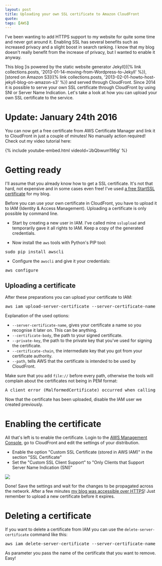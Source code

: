 ```yaml
---
layout: post
title: Uploading your own SSL certificate to Amazon CloudFront
quote: 
tags: [AWS]
---
```


I've been wanting to add HTTPS support to my website for quite some time and never got around it. Enabling SSL has several benefits such as increased privacy and a slight boost in search ranking. I know that my blog doesn't really benefit from the increase of privacy, but I wanted to enable it anyway.

This blog [is powered by the static website generator Jekyll]({% link collections.posts, '2013-01-14-moving-from-Wordpress-to-Jekyll' %}), [stored on Amazon S3]({% link collections.posts, '2013-02-01-howto-host-jekyll-blog-on-amazon-s3' %}) and served through CloudFront. Since 2014 it is possible to serve your own SSL certificate through CloudFront by using SNI or Server Name Indication. Let's take a look at how you can upload your own SSL certificate to the service.

<!--more-->

# Update: January 24th 2016
You can now get a free certificate from AWS Certificate Manager and link it to CloudFront in just a couple of minutes! No manually action required! Check out my video tutorial here:

{% include youtube-embed.html videoId='JbQbwum196g' %}

# Getting ready
I'll assume that you already know how to get a SSL certificate. It's not that hard, not expensive and in some cases even free! I've used [a free StartSSL certificate](https://www.startssl.com/) for my blog.

Before you can use your own certificate in CloudFront, you have to upload it to IAM (Identity & Access Management). Uploading a certificate is only possible by command line. 

  * Start by creating a new user in IAM. I've called mine ``sslupload`` and temporarily gave it all rights to IAM. Keep a copy of the generated credentials.

  * Now install the ``aws`` tools with Python's PIP tool:
<pre>sudo pip install awscli</pre>

  * Configure the ``awscli`` and give it your credentials:
<pre>aws configure</pre>

## Uploading a certificate
After these preparations you can upload your certificate to IAM:

<pre>aws iam upload-server-certificate --server-certificate-name savjeeSSL2015 --certificate-body file://ssl.crt --private-key file://ssl.key --certificate-chain file://sub.class1.server.ca.pem --path /cloudfront/</pre>

Explanation of the used options:

  * ``--server-certificate-name``, gives your certificate a name so you recognise it later on. This can be anything.
  * ``--certificate-body``, the path to your signed certificate.
  * ``--private-key``, the path to the private key that you've used for signing the certificate.
  * ``--certificate-chain``,  the intermediate key that you got from your certificate authority.
  * ``--path``, tells AWS that the certificate is intended to be used by CloudFront.

Make sure that you add ``file://`` before every path, otherwise the tools will complain about the certificates not being in PEM format:

<pre>A client error (MalformedCertificate) occurred when calling the UploadServerCertificate operation: Unable to parse certificate. Please ensure the certificate is in PEM format.</pre>

Now that the certificate has been uploaded, disable the IAM user we created previously.

# Enabling the certificate
All that's left is to enable the certificate. Login to the [AWS Management Console](https://console.aws.amazon.com/console/home), go to CloudFront and edit the settings of your distribution.

  * Enable the option "Custom SSL Certificate (stored in AWS IAM)" in the section "SSL Certificate"
  * Set the "Custom SSL Client Support" to "Only Clients that Support Server Name Indication (SNI)"

![](/uploads/uploading-ssl-certificate-cloudfront/cloudfrontsettings.png)

Done! Save the settings and wait for the changes to be propagated across the network. After a few minutes [my blog was accessible over HTTPS](https://www.savjee.be)! Just remember to upload a new certificate before it expires.

# Deleting a certificate
If you want to delete a certificate from IAM you can use the ``delete-server-certificate`` command like this:

<pre>aws iam delete-server-certificate --server-certificate-name savjeeSSL2015</pre>

As parameter you pass the name of the certificate that you want to remove. Easy!